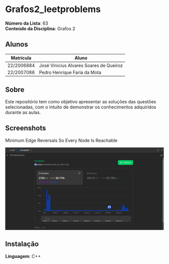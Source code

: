 
# Grafos2_leetproblems

**Número da Lista**: 63<br>
**Conteúdo da Disciplina**: Grafos 2<br>

## Alunos
|Matrícula | Aluno |
| -- | -- |
| 22/2006884  |  José Vinicius Alvares Soares de Queiroz |
| 22/2007086   |  Pedro Henrique Faria da Mota |

## Sobre 
Este repositório tem como objetivo apresentar as soluções das questões selecionadas, com o intuito de demonstrar os conhecimentos adquiridos durante as aulas. 

## Screenshots
Minimum Edge Reversals So Every Node Is Reachable
<div align="center"><img src="/2858.Minimum-Edge-Reversals-So-Every-Node-Is-Reachable/2858.Minimum-Edge-Reversals-So-Every-Node-Is-Reachable.jpeg" height=auto width=auto></div>

## Instalação 
**Linguagem**: C++<br>






